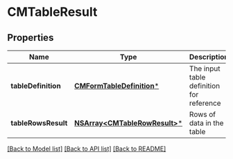 # CMTableResult

## Properties
Name | Type | Description | Notes
------------ | ------------- | ------------- | -------------
**tableDefinition** | [**CMFormTableDefinition***](CMFormTableDefinition.md) | The input table definition for reference | [optional] 
**tableRowsResult** | [**NSArray&lt;CMTableRowResult&gt;***](CMTableRowResult.md) | Rows of data in the table | [optional] 

[[Back to Model list]](../README.md#documentation-for-models) [[Back to API list]](../README.md#documentation-for-api-endpoints) [[Back to README]](../README.md)



